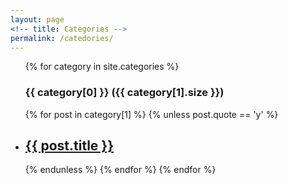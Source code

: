 ```yaml
---
layout: page
<!-- title: Categories -->
permalink: /catedories/
---
```


  <ul>
  {% for category in site.categories %}
    <h3>{{ category[0] }} ({{ category[1].size }}) </h3>
    {% for post in category[1] %}
      {% unless post.quote == 'y' %}
        <li>
          <a href="{{ post.url }}">
            <h2>{{ post.title }}</h2>
          </a>
          <!-- <time class="inline">{{ post.date | date_to_string }}</time> -->
        </li>
      {% endunless %}
    {% endfor %}
  {% endfor %}
  </ul>